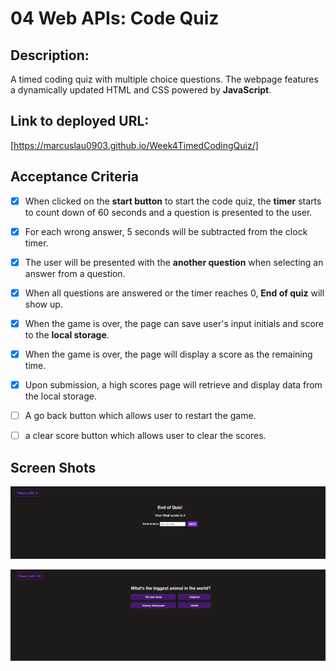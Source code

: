 # 04 Web APIs: Code Quiz

## Description: 
 A timed coding quiz with multiple choice questions.  The webpage features a dynamically updated HTML and CSS powered by **JavaScript**.

 ## Link to deployed URL: 
 [https://marcuslau0903.github.io/Week4TimedCodingQuiz/]

## Acceptance Criteria
- [x] When clicked on the **start button** to start the code quiz, the **timer** starts to count down of 60 seconds and a question is presented to the user. 

- [x] For each wrong answer, 5 seconds will be subtracted from the clock timer. 
  
- [x] The user will be presented with the **another question** when selecting an answer from a question. 
  
- [x] When all questions are answered or the timer reaches 0, **End of quiz** will show up. 
  
- [x] When the game is over, the page can save user's input initials and score to the **local storage**.
  
- [x] When the game is over, the page will display a score as the remaining time. 
  
- [x] Upon submission, a high scores page will retrieve and display data from the local storage. 
  
- [ ] A go back button which allows user to restart the game.
  
- [ ] a clear score button which allows user to clear the scores.

## Screen Shots

![screenshot](./images/Capture.PNG)

![screenshot2](./images/middle.PNG)